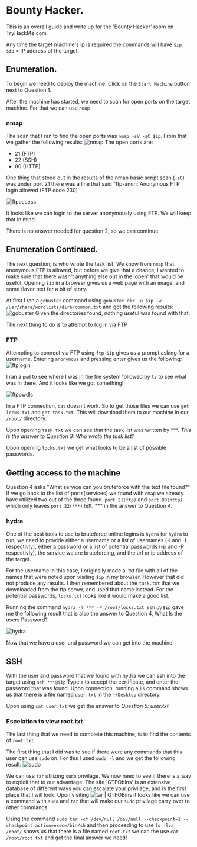 # Bounty Hacker.

This is an overall guide and write up for the 'Bounty Hacker' room on TryHackMe.com

Any time the target machine's ip is required the commands will have `$ip`. `$ip` = IP address of the target.

## Enumeration.

To begin we need to deploy the machine. Click on the `Start Machine` button next to Question 1.

After the machine has started, we need to scan for open ports on the target machine. For that we can use `nmap`

### nmap

The scan that I ran to find the open ports was `nmap -sV -sC $ip`. From that we gather the following results:
![nmap](/images/nmap.png)
The open ports are:
- 21 (FTP)
- 22 (SSH)
- 80 (HTTP)

One thing that stood out in the results of the nmap basic script scan (`-sC`) was under port 21 there was a line that said "ftp-anon: Anonymous FTP login allowed (FTP code 230)

![ftpaccess](/images/ftpanon.png)

It looks like we can login to the server anonymously using FTP. We will keep that in mind.

There is no answer needed for question 2, so we can continue.

## Enumeration Continued.

The next question, is who wrote the task list. We know from `nmap` that anonymous FTP is allowed, but before we give that a chance, I wanted to make sure that there wasn't anything else out in the 'open' that would be useful. Opening `$ip` in a browser gives us a web page with an image, and some flavor text for a bit of story. 

At first I ran a `gobuster` command using `gobuster dir -u $ip -w /usr/share/wordlists/dirb/common.txt` and got the following results:
![gobuster](gobuster.png)
Given the directories found, nothing useful was found with that.

The next thing to do is to attempt to log in via FTP

### FTP

Attempting to connect via FTP using `ftp $ip` gives us a prompt asking for a username. Entering `anonymous` and pressing enter gives us the following:
![ftplogin](/images/ftplogin.png)

I ran a `pwd` to see where I was in the file system followed by `ls` to see what was in there. And it looks like we got something!

![ftppwdls](/images/ftppwdls.png)

In a FTP connection, `cat` doesn't work. So to get those files we can use `get locks.txt` and `get task.txt`. This will download them to our machine in our `/root/` directory.

Upon opening `task.txt` we can see that the task list was written by ***. *This is the answer to Question 3: Who wrote the task list?*

Upon opening `locks.txt` we get what looks to be a list of possible passwords.

## Getting access to the machine

Question 4 asks "What service can you bruteforce with the text file found?" If we go back to the list of ports(services) we found with `nmap` we already have utilized two out of the three found. `port 21(ftp)` and `port 80(http)` which only leaves `port 22(***)` left. *** in the answer to Question 4.

### hydra

One of the best tools to use to bruteforce online logins is `hydra` for `hydra` to run, we need to provide either a username or a list of usernames (-l and -L respectivly), either a password or a list of potential passwords (-p and -P respectivly), the service we are bruteforcing, and the url or ip address of the target.

For the username in this case, I originally made a .txt file with all of the names that were noted upon visiting `$ip` in my browser. However that did not produce any results. I then remembered about the `task.txt` that we downloaded from the ftp server, and used that name instead. For the potential passwords, `locks.txt` looks like it would make a good list. 

Running the command `hydra -l *** -P /root/locks.txt ssh://$ip` gave me the following result that is also the answer to Question 4, What Is the users Password?

![hydra](/images/hydra.png)

Now that we have a user and password we can get into the machine!

## SSH

With the user and password that we found with hydra we can ssh into the target using `ssh ***@$ip`
Type `Y` to accept the certificate, and enter the password that was found. 
Upon connection, running a `ls` command shows us that there is a file named `user.txt` in the `~/Desktop` directory.

Upon using `cat user.txt` we get the answer to *Question 5: user.txt*

### Escelation to view root.txt

The last thing that we need to complete this machine, is to find the contents of `root.txt`

The first thing that I did was to see if there were any commands that this user can use `sudo` on. For this I used `sudo -l` and we get the following result:
![sudo](/images/sudo.png)

We can use `tar` utilizing `sudo` privilage. We now need to see if there is a way to exploit that to our advantage. 
The site 'GTFObins' is an extensive database of different ways you can escalate your privilage, and is the first place that I will look. Upon visiting ![tar | GTFOBins](https://gtfobins.github.io/gtfobins/tar/) it looks like we can use a command with `sudo` and `tar` that will make our `sudo` privilage carry over to other commands. 

Using the command `sudo tar -cf /dev/null /dev/null --checkpoint=1 --checkpoint-action=exec=/bin/sh` and then proceeding to use `ls -lva /root/` shows us that there is a file named `root.txt` we can the use `cat /root/root.txt` and get the final answer we need!
